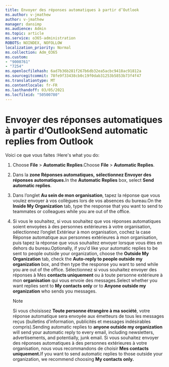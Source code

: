 ```yaml
---
title: Envoyer des réponses automatiques à partir d’Outlook
ms.author: v-jmathew
author: v-jmathew
manager: dansimp
ms.audience: Admin
ms.topic: article
ms.service: o365-administration
ROBOTS: NOINDEX, NOFOLLOW
localization_priority: Normal
ms.collection: Adm_O365
ms.custom:
- "9000761"
- "7254"
ms.openlocfilehash: 6ad7b36b281f267b6db32ea5acbc9418ac91812a
ms.sourcegitcommit: 78fe9f33438cb0c19f0dab31253b5853b73f4f47
ms.translationtype: MT
ms.contentlocale: fr-FR
ms.lasthandoff: 03/05/2021
ms.locfileid: "50500780"
---
```

# <a name="send-automatic-replies-from-outlook"></a><span data-ttu-id="e909d-102">Envoyer des réponses automatiques à partir d’Outlook</span><span class="sxs-lookup"><span data-stu-id="e909d-102">Send automatic replies from Outlook</span></span>

<span data-ttu-id="e909d-103">Voici ce que vous faites :</span><span class="sxs-lookup"><span data-stu-id="e909d-103">Here's what you do:</span></span>

1. <span data-ttu-id="e909d-104">Choose **File**  >  **Automatic Replies**.</span><span class="sxs-lookup"><span data-stu-id="e909d-104">Choose **File** > **Automatic Replies**.</span></span>
2. <span data-ttu-id="e909d-105">Dans la **zone Réponses automatiques,** **sélectionnez Envoyer des réponses automatiques.**</span><span class="sxs-lookup"><span data-stu-id="e909d-105">In the **Automatic Replies** box, select **Send automatic replies**.</span></span>
3. <span data-ttu-id="e909d-106">Dans l’onglet **Au sein de mon organisation**, tapez la réponse que vous voulez envoyer à vos collègues lors de vos absences du bureau.</span><span class="sxs-lookup"><span data-stu-id="e909d-106">On the **Inside My Organization** tab, type the response that you want to send to teammates or colleagues while you are out of the office.</span></span>
4. <span data-ttu-id="e909d-107">Si vous le souhaitez, si vous souhaitez que vos réponses  automatiques soient envoyées  à des personnes extérieures à votre organisation, sélectionnez l’onglet Extérieur à mon organisation, cochez la case Réponse automatique aux personnes extérieures à mon organisation, puis tapez la réponse que vous souhaitez envoyer lorsque vous êtes en dehors du bureau.</span><span class="sxs-lookup"><span data-stu-id="e909d-107">Optionally, if you'd like your automatic replies to be sent to people outside your organization, choose the **Outside My Organization** tab, check the **Auto-reply to people outside my organization** box, and then type the response you want to send while you are out of the office.</span></span> <span data-ttu-id="e909d-108">Sélectionnez si vous souhaitez envoyer des réponses à Mes **contacts uniquement** ou à toute personne extérieure à mon **organisation** qui vous envoie des messages.</span><span class="sxs-lookup"><span data-stu-id="e909d-108">Select whether you want replies sent to **My contacts only** or to **Anyone outside my organization** who sends you messages.</span></span>

    > [!NOTE]
    > <span data-ttu-id="e909d-109">Si vous choisissez **Toute personne étrangère à ma société**, votre réponse automatique sera envoyée aux émetteurs de tous les messages reçus (bulletins d’information, publicités et messages indésirables compris).</span><span class="sxs-lookup"><span data-stu-id="e909d-109">Sending automatic replies to **anyone outside my organization** will send your automatic reply to every email, including newsletters, advertisements, and potentially, junk email.</span></span> <span data-ttu-id="e909d-110">Si vous souhaitez envoyer des réponses automatiques à des personnes extérieures à votre organisation, nous vous recommandons de choisir **Mes contacts uniquement.**</span><span class="sxs-lookup"><span data-stu-id="e909d-110">If you want to send automatic replies to those outside your organization, we recommend choosing **My contacts only.**</span></span>
